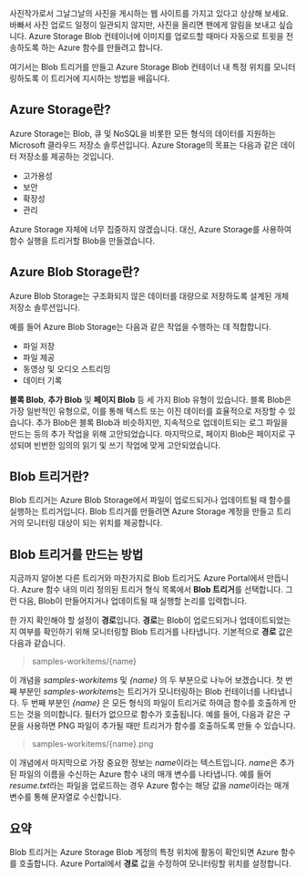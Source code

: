 사진작가로서 그날그날의 사진을 게시하는 웹 사이트를 가지고 있다고 상상해 보세요. 바빠서 사진 업로드 일정이 일관되지 않지만, 사진을 올리면 팬에게 알림을 보내고 싶습니다. Azure Storage Blob 컨테이너에 이미지를 업로드할 때마다 자동으로 트윗을 전송하도록 하는 Azure 함수를 만들려고 합니다.

여기서는 Blob 트리거를 만들고 Azure Storage Blob 컨테이너 내 특정 위치를 모니터링하도록 이 트리거에 지시하는 방법을 배웁니다.

## <a name="what-is-azure-storage"></a>Azure Storage란?

Azure Storage는 Blob, 큐 및 NoSQL을 비롯한 모든 형식의 데이터를 지원하는 Microsoft 클라우드 저장소 솔루션입니다. Azure Storage의 목표는 다음과 같은 데이터 저장소를 제공하는 것입니다.

- 고가용성
- 보안
- 확장성
- 관리

Azure Storage 자체에 너무 집중하지 않겠습니다. 대신, Azure Storage를 사용하여 함수 실행을 트리거할 Blob을 만들겠습니다.

## <a name="what-is-azure-blob-storage"></a>Azure Blob Storage란?

Azure Blob Storage는 구조화되지 않은 데이터를 대량으로 저장하도록 설계된 개체 저장소 솔루션입니다. 

예를 들어 Azure Blob Storage는 다음과 같은 작업을 수행하는 데 적합합니다.

- 파일 저장
- 파일 제공
- 동영상 및 오디오 스트리밍
- 데이터 기록

**블록 Blob**, **추가 Blob** 및 **페이지 Blob** 등 세 가지 Blob 유형이 있습니다. 블록 Blob은 가장 일반적인 유형으로, 이를 통해 텍스트 또는 이진 데이터를 효율적으로 저장할 수 있습니다. 추가 Blob은 블록 Blob과 비슷하지만, 지속적으로 업데이트되는 로그 파일을 만드는 등의 추가 작업을 위해 고안되었습니다. 마지막으로, 페이지 Blob은 페이지로 구성되며 빈번한 임의의 읽기 및 쓰기 작업에 맞게 고안되었습니다.

## <a name="what-is-a-blob-trigger"></a>Blob 트리거란?

Blob 트리거는 Azure Blob Storage에서 파일이 업로드되거나 업데이트될 때 함수를 실행하는 트리거입니다. Blob 트리거를 만들려면 Azure Storage 계정을 만들고 트리거의 모니터링 대상이 되는 위치를 제공합니다.

## <a name="how-to-create-a-blob-trigger"></a>Blob 트리거를 만드는 방법

지금까지 알아본 다른 트리거와 마찬가지로 Blob 트리거도 Azure Portal에서 만듭니다. Azure 함수 내의 미리 정의된 트리거 형식 목록에서 **Blob 트리거**를 선택합니다. 그런 다음, Blob이 만들어지거나 업데이트될 때 실행할 논리를 입력합니다.

한 가지 확인해야 할 설정이 **경로**입니다. **경로**는 Blob이 업로드되거나 업데이트되었는지 여부를 확인하기 위해 모니터링할 Blob 트리거를 나타냅니다. 기본적으로 **경로** 값은 다음과 같습니다. 

> samples-workitems/{name}

이 개념을 *samples-workitems* 및 *{name}* 의 두 부분으로 나누어 보겠습니다. 첫 번째 부분인 *samples-workitems*는 트리거가 모니터링하는 Blob 컨테이너를 나타냅니다. 두 번째 부분인 *{name}* 은 모든 형식의 파일이 트리거로 하여금 함수를 호출하게 만드는 것을 의미합니다. 필터가 없으므로 함수가 호출됩니다. 예를 들어, 다음과 같은 구문을 사용하면 PNG 파일이 추가될 때만 트리거가 함수를 호출하도록 만들 수 있습니다.

> samples-workitems/{name}.png

이 개념에서 마지막으로 가장 중요한 정보는 *name*이라는 텍스트입니다. *name*은 추가된 파일의 이름을 수신하는 Azure 함수 내의 매개 변수를 나타냅니다. 예를 들어 *resume.txt*라는 파일을 업로드하는 경우 Azure 함수는 해당 값을 *name*이라는 매개 변수를 통해 문자열로 수신합니다.

## <a name="summary"></a>요약

Blob 트리거는 Azure Storage Blob 계정의 특정 위치에 활동이 확인되면 Azure 함수를 호출합니다. Azure Portal에서 **경로** 값을 수정하여 모니터링할 위치를 설정합니다.
